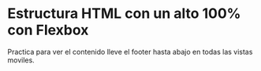# Estructura HTML con un alto 100% con Flexbox

Practica para ver el contenido lleve el footer hasta abajo en todas las vistas moviles.
